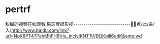 # pertrf
甜甜的视频在线观看,果冻传媒影视----------------------------🔵🔵点/此/进/入/http://www.baidu.com/link?url=NoK8PT47PahMhFH8Vie_jnciyIKNTTtVBQKpill6udK&amp;wd
